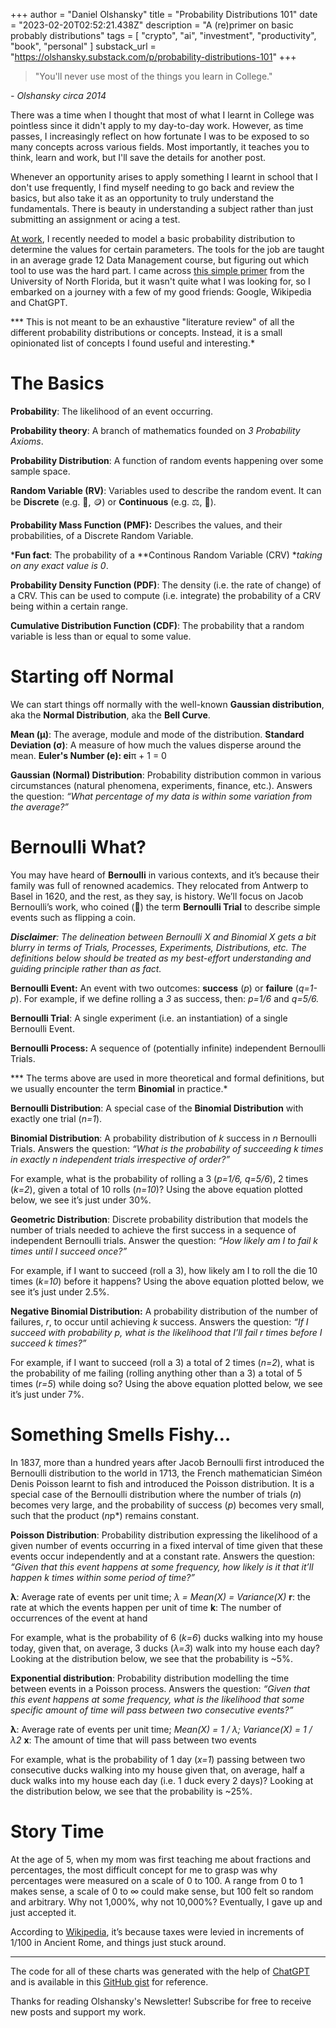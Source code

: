 +++
author = "Daniel Olshansky"
title = "Probability Distributions 101"
date = "2023-02-20T02:52:21.438Z"
description = "A (re)primer on basic probably distributions"
tags = [
    "crypto", "ai", "investment", "productivity", "book", "personal"
]
substack_url = "https://olshansky.substack.com/p/probability-distributions-101"
+++

> "You'll never use most of the things you learn in College."

*- Olshansky circa 2014*

There was a time when I thought that most of what I learnt in College was pointless since it didn't apply to my day-to-day work. However, as time passes, I increasingly reflect on how fortunate I was to be exposed to so many concepts across various fields. Most importantly, it teaches you to think, learn and work, but I'll save the details for another post.

Whenever an opportunity arises to apply something I learnt in school that I don't use frequently, I find myself needing to go back and review the basics, but also take it as an opportunity to truly understand the fundamentals. There is beauty in understanding a subject rather than just submitting an assignment or acing a test.

[At work](https://github.com/pokt-network/pocket-core/issues/1523), I recently needed to model a basic probability distribution to determine the values for certain parameters. The tools for the job are taught in an average grade 12 Data Management course, but figuring out which tool to use was the hard part. I came across [this simple primer](https://www.unf.edu/~cwinton/html/cop4300/s09/class.notes/DiscreteDist.pdf) from the University of North Florida, but it wasn't quite what I was looking for, so I embarked on a journey with a few of my good friends: Google, Wikipedia and ChatGPT.

*** This is not meant to be an exhaustive "literature review" of all the different probability distributions or concepts. Instead, it is a small opinionated list of concepts I found useful and interesting.*

# The Basics
**Probability**: The likelihood of an event occurring.

**Probability theory**: A branch of mathematics founded on *3 Probability Axioms*.

**Probability Distribution**: A function of random events happening over some sample space.

**Random Variable (RV)**: Variables used to describe the random event. It can be **Discrete** (e.g. 🎲, 🪙) or **Continuous** (e.g. ⚖️, 📏).

**Probability Mass Function (PMF):** Describes the values, and their probabilities,  of a Discrete Random Variable.

***Fun fact**: The probability of a **Continous Random Variable (CRV) **taking on any exact value is 0*.

**Probability Density Function (PDF)**: The density (i.e. the rate of change) of a CRV. This can be used to compute (i.e. integrate) the probability of a CRV being within a certain range. 

**Cumulative Distribution Function (CDF)**: The probability that a random variable is less than or equal to some value.

# Starting off Normal
We can start things off normally with the well-known **Gaussian distribution**, aka the **Normal Distribution**, aka the **Bell Curve**.

**Mean (µ)**: The average, module and mode of the distribution.
**Standard Deviation (σ)**: A measure of how much the values disperse around the mean.
**Euler's Number (e):  **e**i**π + 1 = 0

**Gaussian (Normal) Distribution**: Probability distribution common in various circumstances (natural phenomena, experiments, finance, etc.). Answers the question: *“What percentage of my data is within some variation from the average?”*

# Bernoulli What?
You may have heard of **Bernoulli** in various contexts, and it’s because their family was full of renowned academics. They relocated from Antwerp to Basel in 1620, and the rest, as they say, is history. We’ll focus on Jacob Bernoulli’s work, who coined (🥁) the term **Bernoulli Trial** to describe simple events such as flipping a coin.

***Disclaimer**: The delineation between Bernoulli X and Binomial X gets a bit blurry in terms of Trials, Processes, Experiments, Distributions, etc. The definitions below should be treated as my best-effort understanding and guiding principle rather than as fact.*

**Bernoulli Event:** An event with two outcomes: **success** (*p*) or **failure** (*q=1-p*). For example, if we define rolling a *3* as success, then: *p=1/6* and *q=5/6.*

**Bernoulli Trial**: A single experiment (i.e. an instantiation) of a single Bernoulli Event.

**Bernoulli Process:** A sequence of (potentially infinite) independent Bernoulli Trials.

*** The terms above are used in more theoretical and formal definitions, but we usually encounter the term **Binomial** in practice.*

**Bernoulli Distribution**: A special case of the **Binomial Distribution** with exactly one trial (*n=1*).

**Binomial Distribution**: A probability distribution of *k* success in *n* Bernoulli Trials. Answers the question: *“What is the probability of succeeding k times in exactly n independent trials irrespective of order?”*

For example, what is the probability of rolling a 3 (*p=1/6, q=5/6*), 2 times (*k=2*), given a total of 10 rolls (*n=10*)? Using the above equation plotted below, we see it’s just under 30%.

**Geometric Distribution**: Discrete probability distribution that models the number of trials needed to achieve the first success in a sequence of independent Bernoulli trials. Answer the question: *“How likely am I to fail k times until I succeed once?”*

For example, if I want to succeed (roll a 3), how likely am I to roll the die 10 times (*k=10*) before it happens? Using the above equation plotted below, we see it’s just under 2.5%.

**Negative Binomial Distribution:** A probability distribution of the number of failures, *r*, to occur until achieving *k* success. Answers the question: *“If I succeed with probability p, what is the likelihood that I’ll fail r times before I succeed k times?”*

For example, if I want to succeed (roll a 3) a total of 2 times (*n=2*), what is the probability of me failing (rolling anything other than a 3) a total of 5 times (*r=5*) while doing so? Using the above equation plotted below, we see it’s just under 7%.

# Something Smells Fishy…
In 1837, more than a hundred years after Jacob Bernoulli first introduced the Bernoulli distribution to the world in 1713, the French mathematician Siméon Denis Poisson learnt to fish and introduced the Poisson distribution. It is a special case of the Bernoulli distribution where the number of trials (*n*) becomes very large, and the probability of success (*p*) becomes very small, such that the product (*n*p*) remains constant.

**Poisson Distribution**: Probability distribution expressing the likelihood of a given number of events occurring in a fixed interval of time given that these events occur independently and at a constant rate. Answers the question: *“Given that this event happens at some frequency, how likely is it that it’ll happen k times within some period of time?”*

**λ**: Average rate of events per unit time; *λ = Mean(X) = Variance(X)*
**r**: the rate at which the events happen per unit of time
**k**: The number of occurrences of the event at hand

For example, what is the probability of 6 (*k=6*) ducks walking into my house today, given that, on average, 3 ducks (*λ=3*) walk into my house each day? Looking at the distribution below, we see that the probability is ~5%.

**Exponential distribution**: Probability distribution modelling the time between events in a Poisson process. Answers the question: *“Given that this event happens at some frequency, what is the likelihood that some specific amount of time will pass between two consecutive events?”*

**λ**: Average rate of events per unit time; *Mean(X) = 1 / λ; Variance(X) = 1 / λ2*
**x**: The amount of time that will pass between two events

For example, what is the probability of 1 day (*x=1*) passing between two consecutive ducks walking into my house given that, on average, half a duck walks into my house each day (i.e. 1 duck every 2 days)? Looking at the distribution below, we see that the probability is ~25%.

# Story Time
At the age of 5, when my mom was first teaching me about fractions and percentages, the most difficult concept for me to grasp was why percentages were measured on a scale of 0 to 100. A range from 0 to 1 makes sense, a scale of 0 to ∞ could make sense, but 100 felt so random and arbitrary. Why not 1,000%, why not 10,000%? Eventually, I gave up and just accepted it.

According to [Wikipedia](https://en.wikipedia.org/wiki/Percentage#cite_note-4), it’s because taxes were levied in increments of 1/100 in Ancient Rome, and things just stuck around.

---
The code for all of these charts was generated with the help of [ChatGPT](http://chat.openai.com) and is available in this [GitHub gist](https://gist.github.com/Olshansk/262eae3c7ceee79fbef5b97491768b6d) for reference.

Thanks for reading Olshansky's Newsletter! Subscribe for free to receive new posts and support my work.
